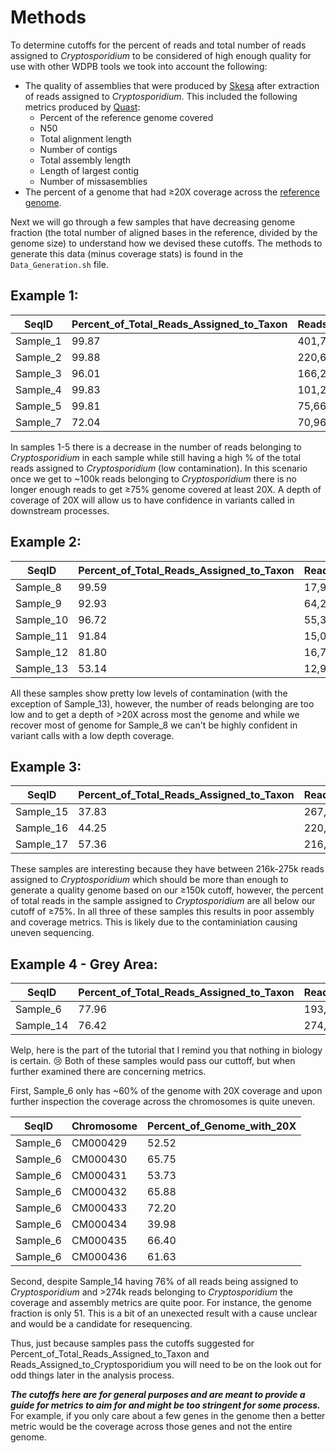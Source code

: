# Methods

To determine cutoffs for the percent of reads and total number of reads assigned to *Cryptosporidium* to be considered of high enough quality for use with other WDPB tools we took into account the following:

- The quality of assemblies that were produced by [Skesa](https://github.com/ncbi/SKESA) after extraction of reads assigned to *Cryptosporidium*. This included the following metrics produced by [Quast](https://github.com/ablab/quast):
  - Percent of the reference genome covered
  - N50
  - Total alignment length	
  - Number of contigs
  - Total assembly length	
  - Length of largest contig	
  - Number of missasemblies
- The percent of a genome that had ≥20X coverage across the [reference genome](https://cryptodb.org/cryptodb/app/downloads/release-55/CparvumIowaII/fasta/data/). 

Next we will go through a few samples that have decreasing genome fraction (the total number of aligned bases in the reference, divided by the genome size) to understand how we devised these cutoffs. The methods to generate this data (minus coverage stats) is found in the `Data_Generation.sh` file.

## Example 1:

| SeqID | Percent_of_Total_Reads_Assigned_to_Taxon | Reads_Assigned_to_Cryptosporidium | Percent_of_Genome_with_20X | Genome_Fraction | N50 | Total_Alignment_Length | Number_of_Contigs | Total_Assembly_Length | Largest_Contig | Missasemblies |
| -------- | ----- | -------  | ------ | ------ | ------ | --------  | ----- | --------- | ------- | -- |
| Sample_1 | 99.87 | 401,788  | 99.313 | 99.214 | 67,207 | 9,014,980 |  301	 | 9,065,206 | 214,135 |  5 |
| Sample_2 | 99.88 | 220,627  | 98.702 | 99.182 | 61,377 | 9,012,711 |  324  | 9,063,269 | 333,080 |  7 |
| Sample_3 | 96.01 | 166,290  | 94.140 | 98.998 | 61,366 | 8,995,748 |  347  | 9,047,215 | 333,058 |  6 |
| Sample_4 | 99.83 | 101,221  | 72.566 | 98.131 | 28,219 | 8,915,834 |  744  | 8,960,051 | 133,845 |  2 |
| Sample_5 | 99.81 |  75,667  | 54.703 | 97.572 |	18,864 | 8,864,226 | 1,003 | 8,904,350 |	87,654 |  1 |
| Sample_7 | 72.04 |  70,964  | 78.454 | 92.073 | 12,217 | 8,364,960 | 1,838 | 8,392,506 |  65,785 | 17 |

In samples 1-5 there is a decrease in the number of reads belonging to *Cryptosporidium* in each sample while still having a high % of the total reads assigned to *Cryptosporidium* (low contamination). In this scenario once we get to ~100k reads belonging to *Cryptosporidium* there is no longer enough reads to get ≥75% genome covered at least 20X. A depth of coverage of 20X will allow us to have confidence in variants called in downstream processes. 

## Example 2:

| SeqID | Percent_of_Total_Reads_Assigned_to_Taxon | Reads_Assigned_to_Cryptosporidium | Percent_of_Genome_with_20X | Genome_Fraction | N50 | Total_Alignment_Length | Number_of_Contigs | Total_Assembly_Length | Largest_Contig | Missasemblies |
| --------  | ----- | ------- | ------ | ------ | ------ | --------  | ----- | --------- | ------- | -- |
| Sample_8  |	99.59 |	 17,957 |	12.838 | 88.192 |	 3,389 | 8,011,360 | 3,447 | 8,037,329 |	24,126 |	9 |
| Sample_9  |	92.93 |	 64,288 |	56.423 | 84.145 |	 5,366 | 7,644,707 | 2,928 | 7,654,896 |	35,174 | 31 |
| Sample_10 |	96.72 |  55,312 |	51.946 | 79.102 |	 4,902 | 7,185,779 | 2,838 | 7,208,940 |	50,650 | 36 |
| Sample_11 |	91.84 |	 15,042 |	 4.924 | 71.044 |	 1,391 | 6,453,726 | 5,249 | 6,460,790 |	10,924 | 11 |
| Sample_12 |	81.80 |	 16,773 |	 8.732 | 69.984 |	 1,431 | 6,357,466 | 5,138 | 6,368,661 |	10,715 | 11 |
| Sample_13 |	53.14 |	 12,993 |	 1.790 | 63.500 |	 1,262 | 5,768,451 | 5,080 | 5,776,527 |	 8,275 | 12 |

All these samples show pretty low levels of contamination (with the exception of Sample_13), however, the number of reads belonging are too low and to get a depth of >20X across most the genome and while we recover most of genome for Sample_8 we can't be highly confident in variant calls with a low depth coverage. 

## Example 3:

| SeqID | Percent_of_Total_Reads_Assigned_to_Taxon | Reads_Assigned_to_Cryptosporidium | Percent_of_Genome_with_20X | Genome_Fraction | N50 | Total_Alignment_Length | Number_of_Contigs | Total_Assembly_Length | Largest_Contig | Missasemblies |
| --------  | ----- | ------- | ----- | ------ | ------ | --------  | ----- | --------- | ------ | -- |
| Sample_15 |	37.83 |	267,402 | 2.227 |	40.296 |	 968  | 3,660,454 |	3,908 |	3,665,179 |	 5,722 | 72 |
| Sample_16 |	44.25 |	220,434 |	0.988 |	35.955 | 	1,007	| 3,266,197 |	3,412 |	3,271,398 |	 6,481 | 58 |
| Sample_17 |	57.36 |	216,715 |	7.713 |	25.386 | 	1,065	| 2,306,121 |	2,301 |	2,319,518 |	 7,536 | 46 |

These samples are interesting because they have between 216k-275k reads assigned to *Cryptosporidium* which should be more than enough to generate a quality genome based on our ≥150k cutoff, however, the percent of total reads in the sample assigned to *Cryptosporidium* are all below our cutoff of ≥75%. In all three of these samples this results in poor assembly and coverage metrics. This is likely due to the contaminiation causing uneven sequencing. 

## Example 4 - Grey Area:

| SeqID | Percent_of_Total_Reads_Assigned_to_Taxon | Reads_Assigned_to_Cryptosporidium | Percent_of_Genome_with_20X | Genome_Fraction | N50 | Total_Alignment_Length | Number_of_Contigs | Total_Assembly_Length | Largest_Contig | Missasemblies |
| --------  | ----- | ------- | ------ | ------ | ------ | --------  | ----- | --------- | ------  | -- |
| Sample_6  | 77.96 | 193,521 | 59.760 | 94.221 | 16,937 | 8,560,360 | 1,412 | 8,596,398 | 109,689 | 10 |
| Sample_14 |	76.42 |	274,896 |	0.826  | 51.85  |	 1,097 | 4,710,132 | 4,612 | 4,712,992 |  6,239  | 61 |

Welp, here is the part of the tutorial that I remind you that nothing in biology is certain. 😢 Both of these samples would pass our cuttoff, but when further examined there are concerning metrics. 

First, Sample_6 only has ~60% of the genome with 20X coverage and upon further inspection the coverage across the chromosomes is quite uneven. 

|   SeqID  | Chromosome | Percent_of_Genome_with_20X |
| -------- |  --------  | -------------------------  |
| Sample_6 |  CM000429  |	          52.52            |
| Sample_6 |  CM000430  |	          65.75            |
| Sample_6 |  CM000431  |	          53.73            |
| Sample_6 |  CM000432  |	          65.88            |
| Sample_6 |  CM000433  |	          72.20            |
| Sample_6 |  CM000434  |	          39.98            |
| Sample_6 |  CM000435  |           66.40            |
| Sample_6 |  CM000436  |           61.63            |  

Second, despite Sample_14 having 76% of all reads being assigned to *Cryptosporidium* and >274k reads belonging to *Cryptosporidium* the coverage and assembly metrics are quite poor. For instance, the genome fraction is only 51. This is a bit of an unexected result with a cause unclear and would be a candidate for resequencing. 

Thus, just because samples pass the cutoffs suggested for Percent_of_Total_Reads_Assigned_to_Taxon and Reads_Assigned_to_Cryptosporidium you will need to be on the look out for odd things later in the analysis process. 

***The cutoffs here are for general purposes and are meant to provide a guide for metrics to aim for and might be too stringent for some process.*** For example, if you only care about a few genes in the genome then a better metric would be the coverage across those genes and not the entire genome.
